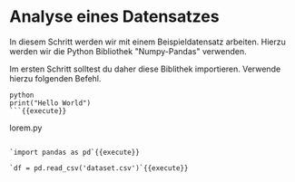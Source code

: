 # Analyse eines Datensatzes

In diesem Schritt werden wir mit einem Beispieldatensatz arbeiten.
Hierzu werden wir die Python Bibliothek "Numpy-Pandas" verwenden.

Im ersten Schritt solltest du daher diese Biblithek importieren.
Verwende hierzu folgenden Befehl.



```
python
print("Hello World")
```{{execute}}

```
lorem.py
```{{execute}}

`import pandas as pd`{{execute}}

`df = pd.read_csv('dataset.csv')`{{execute}}

